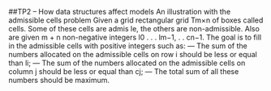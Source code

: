 ##TP2 – How data structures affect models
An illustration with the admissible cells problem
Given a grid rectangular grid Tm×n of boxes called cells. Some of these cells are admis
le, the others are non-admissible. Also are given m + n non-negative integers l0 . . . lm−1,
. . cn−1. The goal is to fill in the admissible cells with positive integers such as:
— The sum of the numbers allocated on the admissible cells on row i should be less or
equal than li;
— The sum of the numbers allocated on the admissible cells on column j should be less
or equal than cj;
— The total sum of all these numbers should be maximum.
